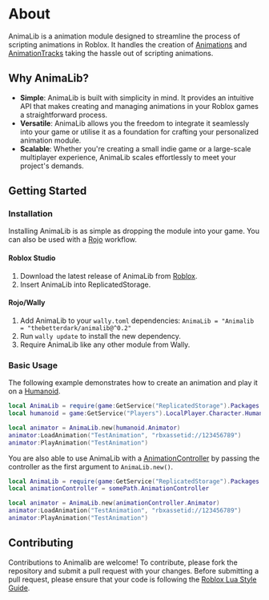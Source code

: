 # About

AnimaLib is a animation module designed to streamline the process of scripting animations in Roblox. It handles the creation of [Animations](https://developer.roblox.com/en-us/api-reference/class/Animation) and [AnimationTracks](https://developer.roblox.com/en-us/api-reference/class/AnimationTrack) taking the hassle out of scripting animations.

## Why AnimaLib?

- **Simple**: AnimaLib is built with simplicity in mind. It provides an intuitive API that makes creating and managing animations in your Roblox games a straightforward process.
- **Versatile**: AnimaLib allows you the freedom to integrate it seamlessly into your game or utilise it as a foundation for crafting your personalized animation module.
- **Scalable**: Whether you're creating a small indie game or a large-scale multiplayer experience, AnimaLib scales effortlessly to meet your project's demands.

## Getting Started

### Installation

Installing AnimaLib is as simple as dropping the module into your game. You can also be used with a [Rojo](https://rojo.space/) workflow.

#### Roblox Studio

1. Download the latest release of AnimaLib from [Roblox](https://www.roblox.com/library/0/AnimaLib).
2. Insert AnimaLib into ReplicatedStorage.

#### Rojo/Wally

1. Add AnimaLib to your `wally.toml` dependencies: `AnimaLib = "Animalib = "thebetterdark/animalib@^0.2"`
2. Run `wally update` to install the new dependency.
3. Require AnimaLib like any other module from Wally.

### Basic Usage

The following example demonstrates how to create an animation and play it on a [Humanoid](https://developer.roblox.com/en-us/api-reference/class/Humanoid).

```lua
local AnimaLib = require(game:GetService("ReplicatedStorage").Packages.AnimaLib)
local humanoid = game:GetService("Players").LocalPlayer.Character.Humanoid

local animator = AnimaLib.new(humanoid.Animator)
animator:LoadAnimation("TestAnimation", "rbxassetid://123456789")
animator:PlayAnimation("TestAnimation")
```

You are also able to use AnimaLib with a [AnimationController](https://developer.roblox.com/en-us/api-reference/class/AnimationController) by passing the controller as the first argument to `AnimaLib.new()`.

```lua
local AnimaLib = require(game:GetService("ReplicatedStorage").Packages.AnimaLib)
local animationController = somePath.AnimationController

local animator = AnimaLib.new(animationController.Animator)
animator:LoadAnimation("TestAnimation", "rbxassetid://123456789")
animator:PlayAnimation("TestAnimation")
```

## Contributing

Contributions to Animalib are welcome! To contribute, please fork the repository and submit a pull request with your changes. Before submitting a pull request, please ensure that your code is following the [Roblox Lua Style Guide](https://roblox.github.io/lua-style-guide/).
